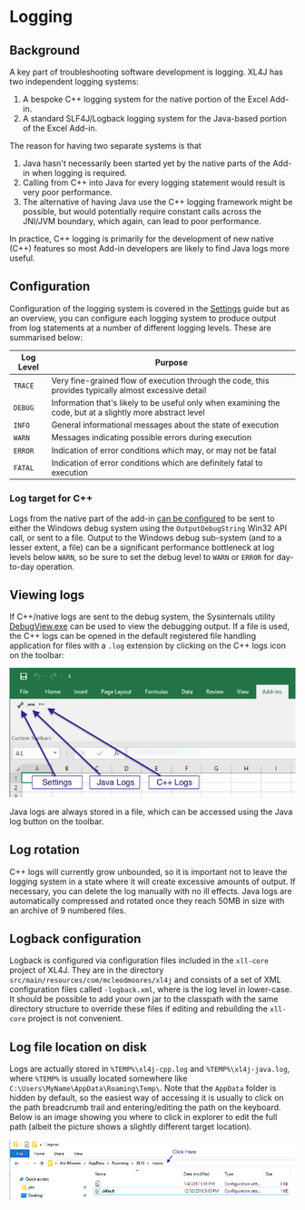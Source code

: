 Logging
=======

## Background
A key part of troubleshooting software development is logging.  XL4J has two independent logging systems:
 1. A bespoke C++ logging system for the native portion of the Excel Add-in.
 2. A standard SLF4J/Logback logging system for the Java-based portion of the Excel Add-in.

The reason for having two separate systems is that
 1. Java hasn't necessarily been started yet by the native parts of the Add-in when logging is required.
 2. Calling from C++ into Java for every logging statement would result is very poor performance.
 3. The alternative of having Java use the C++ logging framework might be possible, but would potentially require constant calls across
    the JNI/JVM boundary, which again, can lead to poor performance.
    
In practice, C++ logging is primarily for the development of new native (C++) features so most Add-in developers are likely to find Java 
logs more useful.

## Configuration
Configuration of the logging system is covered in the [Settings](https://github.com/McLeodMoores/xl4j/blob/master/docs/settings.md) 
guide but as an overview, you can configure each logging system to produce output from log statements at a number of different logging 
levels.  These are summarised below:

| Log Level | Purpose                                                                                                    |
|-----------|------------------------------------------------------------------------------------------------------------|
| `TRACE`   | Very fine-grained flow of execution through the code, this provides typically almost excessive detail      |
| `DEBUG`   | Information that's likely to be useful only when examining the code, but at a slightly more abstract level |
| `INFO`    | General informational messages about the state of execution                                                |
| `WARN`    | Messages indicating possible errors during execution                                                       |
| `ERROR`   | Indication of error conditions which may, or may not be fatal                                              |
| `FATAL`   | Indication of error conditions which are definitely fatal to execution                                     |

### Log target for C++
Logs from the native part of the add-in [can be configured](https://github.com/McLeodMoores/xl4j/blob/master/docs/settings.md)
to be sent to either the Windows debug system using the `OutputDebugString` Win32 API call, or sent to a file.  Output to the 
Windows debug sub-system (and to a lesser extent, a file) can be a significant performance bottleneck at log levels below `WARN`, 
so be sure to set the debug level to `WARN` or `ERROR` for day-to-day operation.

## Viewing logs
If C++/native logs are sent to the debug system, the Sysinternals utility 
[DebugView.exe](https://technet.microsoft.com/en-us/sysinternals/debugview.aspx) can be used to view the debugging output.  If a 
file is used, the C++ logs can be opened in the default registered file handling application for files with a `.log` extension by
clicking on the C++ logs icon on the toolbar:

![Toolbar](images/toolbar.png "The default toolbar")

Java logs are always stored in a file, which can be accessed using the Java log button on the toolbar.

## Log rotation
C++ logs will currently grow unbounded, so it is important not to leave the logging system in a state where it will create excessive
amounts of output.  If necessary, you can delete the log manually with no ill effects.  Java logs are automatically compressed and 
rotated once they reach 50MB in size with an archive of 9 numbered files.

## Logback configuration
Logback is configured via configuration files included in the `xll-core` project of XL4J.  They are in the directory 
`src/main/resources/com/mcleodmoores/xl4j` and consists of a set of XML configuration files called *<log-level>*`-logback.xml`, where 
*<log-level>* is the log level in lower-case.  It should be possible to add your own jar to the classpath with the same directory 
structure to override these files if editing and rebuilding the `xll-core` project is not convenient.

## Log file location on disk
Logs are actually stored in `%TEMP%\xl4j-cpp.log` and `%TEMP%\xl4j-java.log`, where `%TEMP%` is usually located somewhere like 
`C:\Users\MyName\AppData\Roaming\Temp\`.  Note that the `AppData` folder is hidden by default, so the easiest way of accessing it 
is usually to click on the path breadcrumb trail and entering/editing the path on the keyboard.  Below is an image showing you where 
to click in explorer to edit the full path (albeit the picture shows a slightly different target location).
    
![How to edit the path in explorer](images/explorer-breadcrumbs.PNG "Windows Explorer where to click to edit path")

